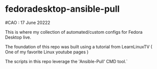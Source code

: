 # fedoradesktop-ansible-pull
#CAO : 17 June 20222

This is where my collection of automated/custom configs for Fedora Desktop live. 

The foundation of this repo was built using a tutorial from LearnLinuxTV ( One of my favorite Linux youtube pages )

The scripts in this repo leverage the 'Ansible-Pull' CMD tool.`
